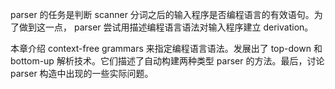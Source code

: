 parser 的任务是判断 scanner 分词之后的输入程序是否编程语言的有效语句。为了做到这一点， parser 尝试用描述编程语言语法对输入程序建立 derivation。

本章介绍 context-free grammars 来指定编程语言语法。发展出了 top-down 和 bottom-up 解析技术。它们描述了自动构建两种类型 parser 的方法。最后，讨论 parser 构造中出现的一些实际问题。